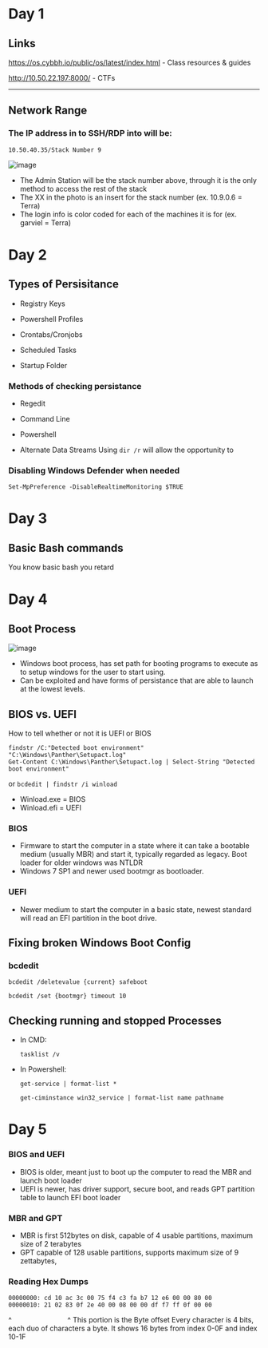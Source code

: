 # Day 1

## Links

https://os.cybbh.io/public/os/latest/index.html    -      Class resources & guides

http://10.50.22.197:8000/    -    CTFs

<hr>

## Network Range
### The IP address in to SSH/RDP into will be: 
```10.50.40.35/Stack Number 9```

![image](https://github.com/user-attachments/assets/bbb6a83a-13ef-474b-a7dd-1140fac2eb96)
  -   The Admin Station will be the stack number above, through it is the only method to access the rest of the stack
  -   The XX in the photo is an insert for the stack number (ex. 10.9.0.6 = Terra)
  -   The login info is color coded for each of the machines it is for (ex. garviel = Terra)

# Day 2

## Types of Persisitance

  -  Registry Keys
      
  -  Powershell Profiles

  -  Crontabs/Cronjobs

  -  Scheduled Tasks

  -  Startup Folder

### Methods of checking persistance

  -  Regedit

  -  Command Line

  -  Powershell

  -  Alternate Data Streams
      Using ```dir /r``` will allow the opportunity to 

### Disabling Windows Defender when needed

  ```Set-MpPreference -DisableRealtimeMonitoring $TRUE```

# Day 3

## Basic Bash commands
You know basic bash you retard

# Day 4

## Boot Process
![image](https://github.com/user-attachments/assets/1970aad0-4ce2-4acb-abbe-36086aad19ba)
  -  Windows boot process, has set path for booting programs to execute as to setup windows for the user to start using.
  -  Can be exploited and have forms of persistance that are able to launch at the lowest levels.

## BIOS vs. UEFI
How to tell whether or not it is UEFI or BIOS
```
findstr /C:"Detected boot environment" "C:\Windows\Panther\Setupact.log"
Get-Content C:\Windows\Panther\Setupact.log | Select-String "Detected boot environment"
```
or
```bcdedit | findstr /i winload```

  -  Winload.exe = BIOS
  -  Winload.efi = UEFI
### BIOS
  -   Firmware to start the computer in a state where it can take a bootable medium (usually MBR) and start it, typically regarded as legacy. Boot loader for older windows was NTLDR
  -   Windows 7 SP1 and newer used bootmgr as bootloader.
### UEFI
  -   Newer medium to start the computer in a basic state, newest standard will read an EFI partition in the boot drive.

## Fixing broken Windows Boot Config

### bcdedit
```bcdedit /deletevalue {current} safeboot```

```bcdedit /set {bootmgr} timeout 10```

## Checking running and stopped Processes

  -  In CMD:

      ```tasklist /v```
     
  -  In Powershell:

      ```get-service | format-list *```
     
      ```get-ciminstance win32_service | format-list name pathname```

# Day 5

### BIOS and UEFI
  -  BIOS is older, meant just to boot up the computer to read the MBR and launch boot loader
  -  UEFI is newer, has driver support, secure boot, and reads GPT partition table to launch EFI boot loader

### MBR and GPT
  -  MBR is first 512bytes on disk, capable of 4 usable partitions, maximum size of 2 terabytes
  -  GPT capable of 128 usable partitions, supports maximum size of 9 zettabytes,

### Reading Hex Dumps
```
00000000: cd 10 ac 3c 00 75 f4 c3 fa b7 12 e6 00 00 80 00 
00000010: 21 02 83 0f 2e 40 00 08 00 00 df f7 ff 0f 00 00
```
^&emsp;&emsp;&emsp;&emsp;&emsp;&emsp;&emsp;&emsp;^
This portion is the Byte offset            Every character is 4 bits, each duo of characters a byte. It shows 16 bytes from index 0-0F and index 10-1F
